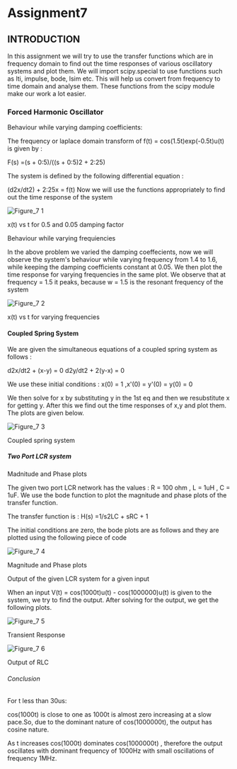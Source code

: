# Assignment7
## INTRODUCTION
In this assignment we will try to use the transfer functions which are in frequency domain to find out the time responses of various oscillatory systems and plot them.
We will import scipy.special to use functions such as lti, impulse, bode, lsim etc. This will help us convert from frequency to time domain and analyse them. These functions from the scipy module make our work a lot easier.
### Forced Harmonic Oscillator

Behaviour while varying damping coefficients:

The frequency or laplace domain transform of f(t) = cos(1.5t)exp(-0.5t)u(t)
is given by :

F(s) =(s + 0:5)/((s + 0:5)2 + 2:25)

The system is defined by the following differential equation :

(d2x/dt2) + 2:25x = f(t)
Now we will use the functions appropriately to find out the time response of the system

![Figure_7 1](https://user-images.githubusercontent.com/81006760/115748884-36935c80-a3b4-11eb-95be-2736be992bba.png)

x(t) vs t for 0.5 and 0.05 damping factor

Behaviour while varying frequiencies

In the above problem we varied the damping coeffecients, now we will observe the system's behaviour while varying frequency from 1.4 to 1.6, while keeping the damping coefficients constant at 0.05.
We then plot the time response for varying frequencies in the same plot.
We observe that at frequency = 1.5 it peaks, because w = 1.5 is the resonant frequency of the system

![Figure_7 2](https://user-images.githubusercontent.com/81006760/115750038-5d05c780-a3b5-11eb-97e8-649293823309.png)

x(t) vs t for varying frequencies

#### Coupled Spring System
We are given the simultaneous equations of a coupled spring system as follows :

d2x/dt2 + (x-y) = 0 d2y/dt2 + 2(y-x) = 0

We use these initial conditions : x(0) = 1 ,x'(0) = y'(0) = y(0) = 0

We then solve for x by substituting y in the 1st eq and then we resubstitute x for getting y. After this we find out the time responses of x,y and plot them. The plots are given below.

![Figure_7 3](https://user-images.githubusercontent.com/81006760/115750731-1d8bab00-a3b6-11eb-9a65-4080c33f8e09.png)

Coupled spring system

##### Two Port LCR system
Madnitude and Phase plots

The given two port LCR network has the values : R = 100 ohm , L = 1uH , C = 1uF. We use the bode function to plot the magnitude and phase plots of the transfer function.

The transfer function is : H(s) =1/s2LC + sRC + 1

The initial conditions are zero, the bode plots are as follows and they are plotted using the following piece of code

![Figure_7 4](https://user-images.githubusercontent.com/81006760/115751571-ee296e00-a3b6-11eb-982a-2d29610eb5fd.png)

Magnitude and Phase plots

Output of the given LCR system for a given input

When an input V(t) = cos(1000t)u(t) - cos(1000000)u(t) is given to the system, we try to find the output. After solving for the output, we get the following plots.

![Figure_7 5](https://user-images.githubusercontent.com/81006760/115752018-55dfb900-a3b7-11eb-8b79-214170ad7eb1.png)

Transient Response

![Figure_7 6](https://user-images.githubusercontent.com/81006760/115752183-7b6cc280-a3b7-11eb-8b46-5aaa11fa0d16.png)

Output of RLC

###### Conclusion

For t less than 30us:

cos(1000t) is close to one as 1000t is almost zero increasing at a slow pace.So, due to the dominant nature of cos(1000000t), the output has cosine nature.

As t increases cos(1000t) dominates cos(1000000t) , therefore the output oscillates with dominant frequency of 1000Hz with small oscillations of frequency 1MHz.

